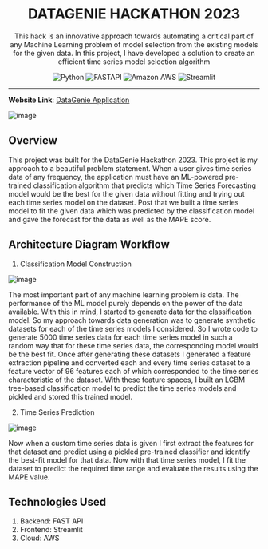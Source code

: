 


<div align="center">
<h1> DATAGENIE HACKATHON 2023
</h1>

<p>
  This hack is an innovative approach towards automating a critical part of any Machine Learning problem of model selection from the existing models for the given data. In this project, I have developed a solution to create an efficient time series model selection algorithm
</p>

![Python](https://img.shields.io/badge/python-3670A0?style=for-the-badge&logo=python&logoColor=ffdd54) 
![FASTAPI](https://img.shields.io/badge/FastAPI-005571?style=for-the-badge&logo=fastapi)
![Amazon AWS](https://img.shields.io/static/v1?style=for-the-badge&message=Amazon+AWS&color=232F3E&logo=Amazon+AWS&logoColor=FFFFFF&label=)
![Streamlit](https://img.shields.io/static/v1?style=for-the-badge&message=Streamlit&color=FF4B4B&logo=Streamlit&logoColor=FFFFFF&label=)

<hr>
</div>

**Website Link**: [DataGenie Application](https://datagenie-frontend.streamlit.app/)

![image](https://github.com/Ashishkumaraswamy/DataGenie-Hackathon-2023-Ashish-K/assets/64360092/53dc1611-e1ac-46df-b361-7e9a2f536454)


## Overview

This project was built for the DataGenie Hackathon 2023. This project is my approach to a beautiful problem statement. When a user gives time series data of any frequency, the application must have an ML-powered pre-trained classification algorithm that predicts which Time Series Forecasting model would be the best for the given data without fitting and trying out each time series model on the dataset. Post that we built a time series model to fit the given data which was predicted by the classification model and gave the forecast for the data as well as the MAPE score.

## Architecture Diagram Workflow

1. Classification Model Construction
   
![image](https://github.com/Ashishkumaraswamy/DataGenie-Hackathon-2023-Ashish-K/assets/64360092/6d133d97-a915-4a3a-a969-36ac974a82f7)

  The most important part of any machine learning problem is data. The performance of the ML model purely depends on the power of the data available. With this in mind, I started to generate data for the classification model. So my approach towards data generation was to generate synthetic datasets for each of the time series models I considered. So I wrote code to generate 5000 time series data for each time series model in such a random way that for these time series data, the corresponding model would be the best fit. Once after generating these datasets I generated a feature extraction pipeline and converted each and every time series dataset to a feature vector of 96 features each of which corresponded to the time series characteristic of the dataset. With these feature spaces, I built an LGBM tree-based classification model to predict the time series models and pickled and stored this trained model.

2. Time Series Prediction

![image](https://github.com/Ashishkumaraswamy/DataGenie-Hackathon-2023-Ashish-K/assets/64360092/36b5efaa-8dce-4a1e-91c9-41e897499a43)

  Now when a custom time series data is given I first extract the features for that dataset and predict using a pickled pre-trained classifier and identify the best-fit model for that data. Now with that time series model, I fit the dataset to predict the required time range and evaluate the results using the MAPE value.


## Technologies Used

1. Backend: FAST API
2. Frontend: Streamlit
3. Cloud: AWS
